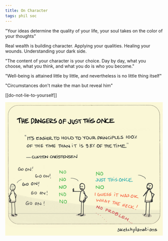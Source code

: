 ```yaml
---
title: On Character
tags: phil soc
---
```


"Your ideas determine the quality of your life, your soul takes on the color of your thoughts"  

Real wealth is building character. Applying your qualities. Healing your wounds. Understanding your dark side.

"The content of your character is your choice. Day by day, what you choose, what you think, and what you do is who you become."  

"Well-being is attained little by little, and nevertheless is no little thing itself"

"Circumstances don't make the man but reveal him"  

[[do-not-lie-to-yourself]]

![](/static/img/principles-all-the-time.jpeg)
